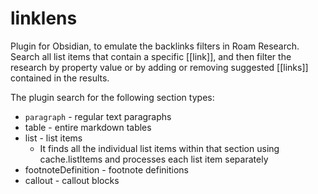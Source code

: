 # linklens
Plugin for Obsidian, to emulate the backlinks filters in Roam Research. Search all list items that contain a specific [[link]], and then filter the research by property value or by adding or removing suggested [[links]] contained in the results.

The plugin search for the following section types:
- `paragraph` - regular text paragraphs
- table - entire markdown tables
- list - list items
  - It finds all the individual list items within that section using cache.listItems and processes each list item separately
- footnoteDefinition - footnote definitions
- callout - callout blocks
